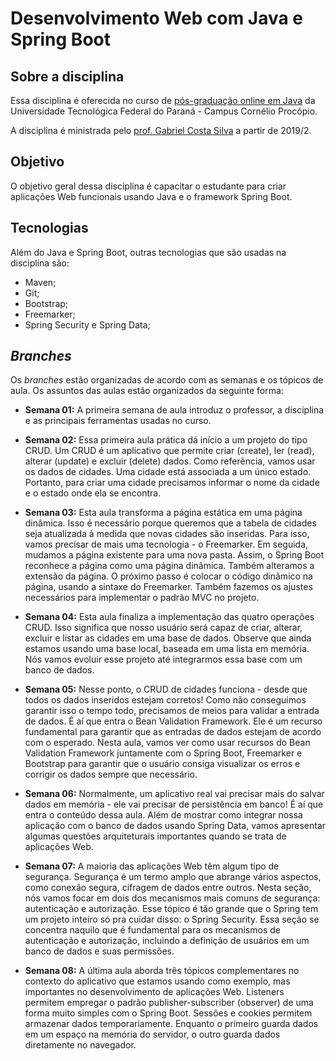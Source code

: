 # Desenvolvimento Web com Java e Spring Boot

## Sobre a disciplina
Essa disciplina é oferecida no curso de [pós-graduação online em Java](http://pos-graduacao-ead.cp.utfpr.edu.br/java/) da Universidade Tecnológica Federal do Paraná - Campus Cornélio Procópio.

A disciplina é ministrada pelo [prof. Gabriel Costa Silva](https://gabrielcostasilva.github.io/personal-website/) a partir de 2019/2.

## Objetivo
O objetivo geral dessa disciplina é capacitar o estudante para criar aplicações Web funcionais usando Java e o framework Spring Boot. 

## Tecnologias
Além do Java e Spring Boot, outras tecnologias que são usadas na disciplina são:
- Maven;
- Git;
- Bootstrap;
- Freemarker;
- Spring Security e Spring Data;

## _Branches_

Os _branches_ estão organizadas de acordo com as semanas e os tópicos de aula. Os assuntos das aulas estão organizados da seguinte forma:

- __Semana 01:__ A primeira semana de aula introduz o professor, a disciplina e as principais ferramentas usadas no curso.

- __Semana 02:__ Essa primeira aula prática dá início a um projeto do tipo CRUD. Um CRUD é um aplicativo que permite criar (create), ler (read), alterar (update) e excluir (delete) dados. Como referência, vamos usar os dados de cidades. Uma cidade está associada a um único estado. Portanto, para criar uma cidade precisamos informar o nome da cidade e o estado onde ela se encontra.

- __Semana 03:__ Esta aula transforma a página estática em uma página dinâmica. Isso é necessário porque queremos que a tabela de cidades seja atualizada à medida que novas cidades são inseridas. Para isso, vamos precisar de mais uma tecnologia - o Freemarker. Em seguida, mudamos a página existente para uma nova pasta. Assim, o Spring Boot reconhece a página como uma página dinâmica. Também alteramos a extensão da página. O próximo passo é colocar o código dinâmico na página, usando a sintaxe do Freemarker. Também fazemos os ajustes necessários para implementar o padrão MVC no projeto.

- __Semana 04:__ Esta aula finaliza a implementação das quatro operações CRUD. Isso significa que nosso usuário será capaz de criar, alterar, excluir e listar as cidades em uma base de dados. Observe que ainda estamos usando uma base local, baseada em uma lista em memória. Nós vamos evoluir esse projeto até integrarmos essa base com um banco de dados.

- __Semana 05:__ Nesse ponto, o CRUD de cidades funciona - desde que todos os dados inseridos estejam corretos! Como não conseguimos garantir isso o tempo todo, precisamos de meios para validar a entrada de dados. É aí que entra o Bean Validation Framework. Ele é um recurso fundamental para garantir que as entradas de dados estejam de acordo com o esperado. Nesta aula, vamos ver como usar recursos do Bean Validation Framework juntamente com o Spring Boot, Freemarker e Bootstrap para garantir que o usuário consiga visualizar os erros e corrigir os dados sempre que necessário.

- __Semana 06:__ Normalmente, um aplicativo real vai precisar mais do salvar dados em memória - ele vai precisar de persistência em banco! É aí que entra o conteúdo dessa aula. Além de mostrar como integrar nossa aplicação com o banco de dados usando Spring Data, vamos apresentar algumas questões arquiteturais importantes quando se trata de aplicações Web.

- __Semana 07:__ A maioria das aplicações Web têm algum tipo de segurança. Segurança é um termo amplo que abrange vários aspectos, como conexão segura, cifragem de dados entre outros. Nesta seção, nós vamos focar em dois dos mecanismos mais comuns de segurança: autenticação e autorização. Esse tópico é tão grande que o Spring tem um projeto inteiro só pra cuidar disso: o Spring Security. Essa seção se concentra naquilo que é fundamental para os mecanismos de autenticação e autorização, incluindo a definição de usuários em um banco de dados e suas permissões.

- __Semana 08:__ A última aula aborda três tópicos complementares no contexto do aplicativo que estamos usando como exemplo, mas importantes no desenvolvimento de aplicações Web. Listeners permitem empregar o padrão publisher-subscriber (observer) de uma forma muito simples com o Spring Boot. Sessões e cookies permitem armazenar dados temporariamente. Enquanto o primeiro guarda dados em um espaço na memória do servidor, o outro guarda dados diretamente no navegador.

